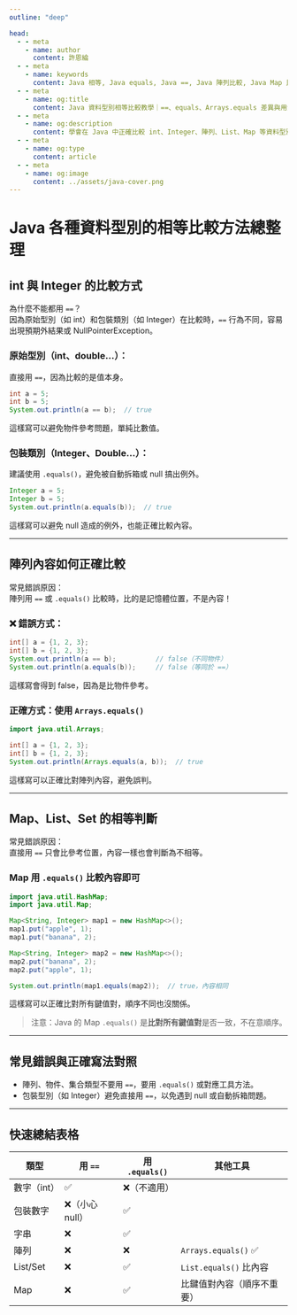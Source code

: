 ```yaml
---
outline: "deep"

head:
  - - meta
    - name: author
      content: 許恩綸
  - - meta
    - name: keywords
      content: Java 相等, Java equals, Java ==, Java 陣列比較, Java Map 比較, Java List 比較, Java 資料型別, Java 新手教學, Java 比較方法
  - - meta
    - name: og:title
      content: Java 資料型別相等比較教學｜==、equals、Arrays.equals 差異與用法總整理
  - - meta
    - name: og:description
      content: 學會在 Java 中正確比較 int、Integer、陣列、List、Map 等資料型別的相等性！本篇詳細說明 ==、.equals()、Arrays.equals() 的差異與正確用法，並附上實用範例與總整理表格，幫助新手避免常見陷阱。
  - - meta
    - name: og:type
      content: article
  - - meta
    - name: og:image
      content: ../assets/java-cover.png
---
```


# Java 各種資料型別的相等比較方法總整理

## int 與 Integer 的比較方式

為什麼不能都用 `==`？  
因為原始型別（如 int）和包裝類別（如 Integer）在比較時，`==` 行為不同，容易出現預期外結果或 NullPointerException。

### 原始型別（int、double...）：

直接用 `==`，因為比較的是值本身。

```java
int a = 5;
int b = 5;
System.out.println(a == b);  // true
```
這樣寫可以避免物件參考問題，單純比數值。

### 包裝類別（Integer、Double...）：

建議使用 `.equals()`，避免被自動拆箱或 null 搞出例外。

```java
Integer a = 5;
Integer b = 5;
System.out.println(a.equals(b));  // true
```
這樣寫可以避免 null 造成的例外，也能正確比較內容。

---

## 陣列內容如何正確比較

常見錯誤原因：  
陣列用 `==` 或 `.equals()` 比較時，比的是記憶體位置，不是內容！

### ❌ 錯誤方式：

```java
int[] a = {1, 2, 3};
int[] b = {1, 2, 3};
System.out.println(a == b);          // false（不同物件）
System.out.println(a.equals(b));     // false（等同於 ==）
```
這樣寫會得到 false，因為是比物件參考。

### 正確方式：使用 `Arrays.equals()`

```java
import java.util.Arrays;

int[] a = {1, 2, 3};
int[] b = {1, 2, 3};
System.out.println(Arrays.equals(a, b));  // true
```
這樣寫可以正確比對陣列內容，避免誤判。

---

## Map、List、Set 的相等判斷

常見錯誤原因：  
直接用 `==` 只會比參考位置，內容一樣也會判斷為不相等。

### Map 用 `.equals()` 比較內容即可

```java
import java.util.HashMap;
import java.util.Map;

Map<String, Integer> map1 = new HashMap<>();
map1.put("apple", 1);
map1.put("banana", 2);

Map<String, Integer> map2 = new HashMap<>();
map2.put("banana", 2);
map2.put("apple", 1);

System.out.println(map1.equals(map2));  // true，內容相同
```
這樣寫可以正確比對所有鍵值對，順序不同也沒關係。

> 注意：Java 的 Map `.equals()` 是**比對所有鍵值對**是否一致，不在意順序。

---

## 常見錯誤與正確寫法對照

- 陣列、物件、集合類型不要用 `==`，要用 `.equals()` 或對應工具方法。
- 包裝型別（如 Integer）避免直接用 `==`，以免遇到 null 或自動拆箱問題。

---

## 快速總結表格

| 類型        | 用 `==`        | 用 `.equals()` | 其他工具                   |
| ----------- | -------------- | -------------- | -------------------------- |
| 數字（int） | ✅              | ❌（不適用）    |                            |
| 包裝數字    | ❌（小心 null） | ✅              |                            |
| 字串        | ❌              | ✅              |                            |
| 陣列        | ❌              | ❌              | `Arrays.equals()` ✅        |
| List/Set    | ❌              | ✅              | `List.equals()` 比內容     |
| Map         | ❌              | ✅              | 比鍵值對內容（順序不重要） |

